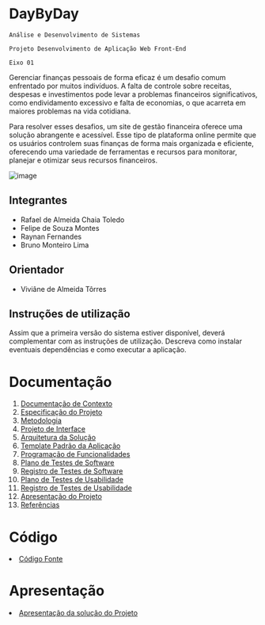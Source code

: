 # DayByDay

`Análise e Desenvolvimento de Sistemas`

`Projeto Desenvolvimento de Aplicação Web Front-End`

`Eixo 01`

Gerenciar finanças pessoais de forma eficaz é um desafio comum enfrentado por muitos indivíduos. A falta de controle sobre receitas, despesas e investimentos pode levar a problemas financeiros significativos, como endividamento excessivo e falta de economias, o que acarreta em maiores problemas na vida cotidiana.

Para resolver esses desafios, um site de gestão financeira oferece uma solução abrangente e acessível. Esse tipo de plataforma online permite que os usuários controlem suas finanças de forma mais organizada e eficiente, oferecendo uma variedade de ferramentas e recursos para monitorar, planejar e otimizar seus recursos financeiros.

![image](https://github.com/ICEI-PUC-Minas-PMV-ADS/pmv-ads-2024-e1-proj-web-t2-daybyday/assets/87545086/c198a6a4-4086-45be-8cbb-a4ac0a2cdf62)

## Integrantes

- Rafael de Almeida Chaia Toledo
- Felipe de Souza Montes
- Raynan Fernandes
- Bruno Monteiro Lima

## Orientador

- Viviâne de Almeida Tôrres

## Instruções de utilização

Assim que a primeira versão do sistema estiver disponível, deverá complementar com as instruções de utilização. Descreva como instalar eventuais dependências e como executar a aplicação.

# Documentação

<ol>
<li><a href="docs/01-Documentação de Contexto.md"> Documentação de Contexto</a></li>
<li><a href="docs/02-Especificação do Projeto.md"> Especificação do Projeto</a></li>
<li><a href="docs/03-Metodologia.md"> Metodologia</a></li>
<li><a href="docs/04-Projeto de Interface.md"> Projeto de Interface</a></li>
<li><a href="docs/05-Arquitetura da Solução.md"> Arquitetura da Solução</a></li>
<li><a href="docs/06-Template Padrão da Aplicação.md"> Template Padrão da Aplicação</a></li>
<li><a href="docs/07-Programação de Funcionalidades.md"> Programação de Funcionalidades</a></li>
<li><a href="docs/08-Plano de Testes de Software.md"> Plano de Testes de Software</a></li>
<li><a href="docs/09-Registro de Testes de Software.md"> Registro de Testes de Software</a></li>
<li><a href="docs/10-Plano de Testes de Usabilidade.md"> Plano de Testes de Usabilidade</a></li>
<li><a href="docs/11-Registro de Testes de Usabilidade.md"> Registro de Testes de Usabilidade</a></li>
<li><a href="docs/12-Apresentação do Projeto.md"> Apresentação do Projeto</a></li>
<li><a href="docs/13-Referências.md"> Referências</a></li>
</ol>

# Código

<li><a href="src/README.md"> Código Fonte</a></li>

# Apresentação

<li><a href="presentation/README.md"> Apresentação da solução do Projeto</a></li>
